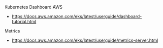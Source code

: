 Kubernetes Dashboard AWS

- <https://docs.aws.amazon.com/eks/latest/userguide/dashboard-tutorial.html>

Metrics

- <https://docs.aws.amazon.com/eks/latest/userguide/metrics-server.html>
